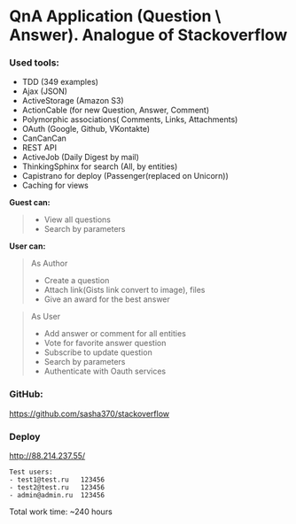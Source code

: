QnA Application (Question \ Answer). Analogue of Stackoverflow
=

### Used tools:
- TDD (349 examples)
- Ajax (JSON)
- ActiveStorage (Amazon S3)
- ActionCable (for new Question, Answer, Comment)
- Polymorphic associations( Comments, Links, Attachments)
- OAuth (Google, Github, VKontakte)
- CanCanCan
- REST API
- ActiveJob (Daily Digest by mail)
- ThinkingSphinx for search (All, by entities)
- Capistrano for deploy (Passenger(replaced on Unicorn))
- Caching for views

__Guest can:__
> - View all questions
> - Search by parameters 

__User can:__
> As Author
> - Create a question 
> - Attach link(Gists link convert to image), files
> - Give an award for the best answer

> As User
> - Add answer or comment for all entities
> - Vote for favorite answer question
> - Subscribe to update question
> - Search by parameters 
> - Authenticate with Oauth services

### GitHub:
https://github.com/sasha370/stackoverflow

### Deploy
http://88.214.237.55/


```
Test users:
- test1@test.ru   123456
- test2@test.ru   123456
- admin@admin.ru  123456
```

Total work time: ~240 hours
